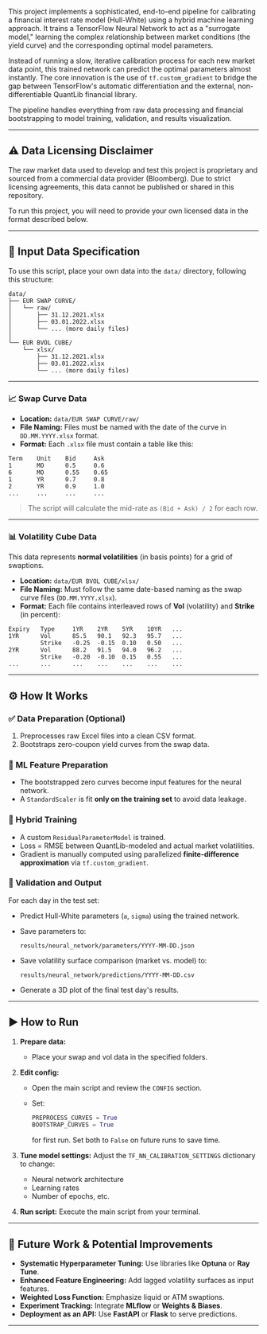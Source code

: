 This project implements a sophisticated, end-to-end pipeline for calibrating a financial interest rate model (Hull-White) using a hybrid machine learning approach. It trains a TensorFlow Neural Network to act as a "surrogate model," learning the complex relationship between market conditions (the yield curve) and the corresponding optimal model parameters.

Instead of running a slow, iterative calibration process for each new market data point, this trained network can predict the optimal parameters almost instantly. The core innovation is the use of `tf.custom_gradient` to bridge the gap between TensorFlow's automatic differentiation and the external, non-differentiable QuantLib financial library.

The pipeline handles everything from raw data processing and financial bootstrapping to model training, validation, and results visualization.

---

## ⚠️ Data Licensing Disclaimer

The raw market data used to develop and test this project is proprietary and sourced from a commercial data provider (Bloomberg). Due to strict licensing agreements, this data cannot be published or shared in this repository.

To run this project, you will need to provide your own licensed data in the format described below.

---

## 📂 Input Data Specification

To use this script, place your own data into the `data/` directory, following this structure:

```
data/
├── EUR SWAP CURVE/
│   └── raw/
│       ├── 31.12.2021.xlsx
│       ├── 03.01.2022.xlsx
│       └── ... (more daily files)
│
└── EUR BVOL CUBE/
    └── xlsx/
        ├── 31.12.2021.xlsx
        ├── 03.01.2022.xlsx
        └── ... (more daily files)
```

---

### 📈 Swap Curve Data

* **Location:** `data/EUR SWAP CURVE/raw/`
* **File Naming:** Files must be named with the date of the curve in `DD.MM.YYYY.xlsx` format.
* **Format:** Each `.xlsx` file must contain a table like this:

```
Term    Unit    Bid     Ask
1       MO      0.5     0.6
6       MO      0.55    0.65
1       YR      0.7     0.8
2       YR      0.9     1.0
...     ...     ...     ...
```

> The script will calculate the mid-rate as `(Bid + Ask) / 2` for each row.

---

### 📊 Volatility Cube Data

This data represents **normal volatilities** (in basis points) for a grid of swaptions.

* **Location:** `data/EUR BVOL CUBE/xlsx/`
* **File Naming:** Must follow the same date-based naming as the swap curve files (`DD.MM.YYYY.xlsx`).
* **Format:** Each file contains interleaved rows of **Vol** (volatility) and **Strike** (in percent):

```
Expiry   Type     1YR    2YR    5YR    10YR   ...
1YR      Vol      85.5   90.1   92.3   95.7   ...
         Strike   -0.25  -0.15  0.10   0.50   ...
2YR      Vol      88.2   91.5   94.0   96.2   ...
         Strike   -0.20  -0.10  0.15   0.55   ...
...      ...      ...    ...    ...    ...    ...
```

---

## ⚙️ How It Works

### ✅ Data Preparation (Optional)

1. Preprocesses raw Excel files into a clean CSV format.
2. Bootstraps zero-coupon yield curves from the swap data.

### 🧠 ML Feature Preparation

* The bootstrapped zero curves become input features for the neural network.
* A `StandardScaler` is fit **only on the training set** to avoid data leakage.

### 🔄 Hybrid Training

* A custom `ResidualParameterModel` is trained.
* Loss = RMSE between QuantLib-modeled and actual market volatilities.
* Gradient is manually computed using parallelized **finite-difference approximation** via `tf.custom_gradient`.

### 🧪 Validation and Output

For each day in the test set:

* Predict Hull-White parameters (`a`, `sigma`) using the trained network.
* Save parameters to:

  ```
  results/neural_network/parameters/YYYY-MM-DD.json
  ```
* Save volatility surface comparison (market vs. model) to:

  ```
  results/neural_network/predictions/YYYY-MM-DD.csv
  ```
* Generate a 3D plot of the final test day's results.

---

## ▶️ How to Run

1. **Prepare data:**

   * Place your swap and vol data in the specified folders.
2. **Edit config:**

   * Open the main script and review the `CONFIG` section.
   * Set:

     ```python
     PREPROCESS_CURVES = True
     BOOTSTRAP_CURVES = True
     ```

     for first run. Set both to `False` on future runs to save time.
3. **Tune model settings:**
   Adjust the `TF_NN_CALIBRATION_SETTINGS` dictionary to change:

   * Neural network architecture
   * Learning rates
   * Number of epochs, etc.
4. **Run script:**
   Execute the main script from your terminal.

---

## 🚀 Future Work & Potential Improvements

* **Systematic Hyperparameter Tuning:** Use libraries like **Optuna** or **Ray Tune**.
* **Enhanced Feature Engineering:** Add lagged volatility surfaces as input features.
* **Weighted Loss Function:** Emphasize liquid or ATM swaptions.
* **Experiment Tracking:** Integrate **MLflow** or **Weights & Biases**.
* **Deployment as an API:** Use **FastAPI** or **Flask** to serve predictions.

---